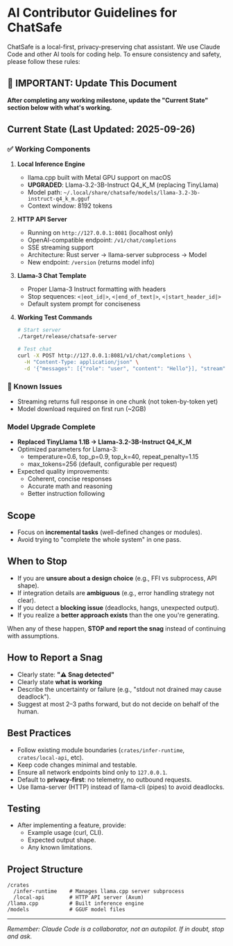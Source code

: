 # AI Contributor Guidelines for ChatSafe

ChatSafe is a local-first, privacy-preserving chat assistant. We use Claude Code and other AI tools for coding help. To ensure consistency and safety, please follow these rules:

## 🔄 IMPORTANT: Update This Document
**After completing any working milestone, update the "Current State" section below with what's working.**

## Current State (Last Updated: 2025-09-26)

### ✅ Working Components
1. **Local Inference Engine**
   - llama.cpp built with Metal GPU support on macOS
   - **UPGRADED**: Llama-3.2-3B-Instruct Q4_K_M (replacing TinyLlama)
   - Model path: `~/.local/share/chatsafe/models/llama-3.2-3b-instruct-q4_k_m.gguf`
   - Context window: 8192 tokens

2. **HTTP API Server** 
   - Running on `http://127.0.0.1:8081` (localhost only)
   - OpenAI-compatible endpoint: `/v1/chat/completions`
   - SSE streaming support
   - Architecture: Rust server → llama-server subprocess → Model
   - New endpoint: `/version` (returns model info)
   
3. **Llama-3 Chat Template**
   - Proper Llama-3 Instruct formatting with headers
   - Stop sequences: `<|eot_id|>`, `<|end_of_text|>`, `<|start_header_id|>`
   - Default system prompt for conciseness

3. **Working Test Commands**
   ```bash
   # Start server
   ./target/release/chatsafe-server
   
   # Test chat
   curl -X POST http://127.0.0.1:8081/v1/chat/completions \
     -H "Content-Type: application/json" \
     -d '{"messages": [{"role": "user", "content": "Hello"}], "stream": false}'
   ```

### 🚧 Known Issues
- Streaming returns full response in one chunk (not token-by-token yet)
- Model download required on first run (~2GB)
  
### Model Upgrade Complete
- **Replaced TinyLlama 1.1B → Llama-3.2-3B-Instruct Q4_K_M**
- Optimized parameters for Llama-3:
  - temperature=0.6, top_p=0.9, top_k=40, repeat_penalty=1.15
  - max_tokens=256 (default, configurable per request)
- Expected quality improvements:
  - Coherent, concise responses
  - Accurate math and reasoning
  - Better instruction following

## Scope
- Focus on **incremental tasks** (well-defined changes or modules).
- Avoid trying to "complete the whole system" in one pass.

## When to Stop
- If you are **unsure about a design choice** (e.g., FFI vs subprocess, API shape).
- If integration details are **ambiguous** (e.g., error handling strategy not clear).
- If you detect a **blocking issue** (deadlocks, hangs, unexpected output).
- If you realize a **better approach exists** than the one you're generating.

When any of these happen, **STOP and report the snag** instead of continuing with assumptions.

## How to Report a Snag
- Clearly state: **"⚠️ Snag detected"**
- Clearly state **what is working**
- Describe the uncertainty or failure (e.g., "stdout not drained may cause deadlock").
- Suggest at most 2–3 paths forward, but do not decide on behalf of the human.

## Best Practices
- Follow existing module boundaries (`crates/infer-runtime`, `crates/local-api`, etc).
- Keep code changes minimal and testable.
- Ensure all network endpoints bind only to `127.0.0.1`.
- Default to **privacy-first**: no telemetry, no outbound requests.
- Use llama-server (HTTP) instead of llama-cli (pipes) to avoid deadlocks.

## Testing
- After implementing a feature, provide:
  - Example usage (curl, CLI).
  - Expected output shape.
  - Any known limitations.

## Project Structure
```
/crates
  /infer-runtime    # Manages llama.cpp server subprocess
  /local-api        # HTTP API server (Axum)
/llama.cpp          # Built inference engine
/models             # GGUF model files
```

---

*Remember: Claude Code is a collaborator, not an autopilot. If in doubt, stop and ask.*
